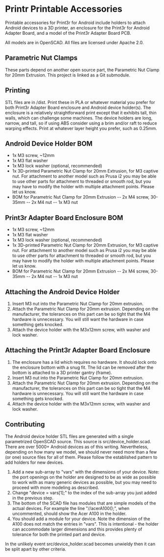 Printr Printable Accessories
============================
Printable accessories for Print3r for Android include holders to attach Android devices to a 3D printer, an enclosure for the Print3r for Android Adapter Board, and a model of the Print3r Adapter Board PCB.

All models are in OpenSCAD.  All files are licensed under Apache 2.0.

Parametric Nut Clamps
--------
These parts depend on another open source part, the Parametric Nut Clamp for 20mm Extrusion.  This project is linked as a Git submodule.

Printing
--------
STL files are in /dist.  Print these in PLA or whatever material you prefer for both Print3r Adapter Board enclosure and Android device holder(s).  The enclosure is a relatively straightforward print except that it exhibits tall, thin walls, which can challenge some machines.  The device holders are long, narrow, and tall, so if using ABS consider using a brim and/or raft to reduce warping effects.  Print at whatever layer height you prefer, such as 0.25mm.

Android Device Holder BOM
-------------------------
- 1x M3 screw, ~12mm
- 1x M3 flat washer
- 1x M3 lock washer (optional, recommended)
- 1x 3D-printed Parametric Nut Clamp for 20mm Extrusion, for M3 captive nut.  For attachment to another model such as Prusa i2 you may be able to use other parts for attachment to threaded or smooth rod, but you may have to modify the holder with multiple attachment points.  Please let us know.
- BOM for Parametric Nut Clamp for 20mm Extrusion
-- 2x M4 screw, 30-35mm
-- 2x M4 nut
-- 1x M3 nut

Print3r Adapter Board Enclosure BOM
-----------------------------------
- 1x M3 screw, ~12mm
- 1x M3 flat washer
- 1x M3 lock washer (optional, recommended)
- 1x 3D-printed Parametric Nut Clamp for 20mm Extrusion, for M3 captive nut.  For attachment to another model such as Prusa i2 you may be able to use other parts for attachment to threaded or smooth rod, but you may have to modify the holder with multiple attachment points.  Please let us know.
- BOM for Parametric Nut Clamp for 20mm Extrusion
-- 2x M4 screw, 30-35mm
-- 2x M4 nut
-- 1x M3 nut

Attaching the Android Device Holder
-----------------------------------
1.  Insert M3 nut into the Parametric Nut Clamp for 20mm extrusion.
2.  Attach the Parametric Nut Clamp for 20mm extrusion.  Depending on the manufacturer, the tolerances on this part can be so tight that the M4 hardware is unnecessary.  You will still want the hardware in case something gets knocked.
3.  Attach the device holder with the M3x12mm screw, with washer and lock washer.

Attaching the Print3r Adapter Board Enclosure
---------------------------------------------
1.  The enclosure has a lid which requires no hardware.  It should lock onto the enclosure bottom with a snug fit.  The lid can be removed after the bottom is attached to a 3D printer gantry (frame).
2.  Insert M3 nut into the Parametric Nut Clamp for 20mm extrusion.
3.  Attach the Parametric Nut Clamp for 20mm extrusion.  Depending on the manufacturer, the tolerances on this part can be so tight that the M4 hardware is unnecessary.  You will still want the hardware in case something gets knocked.
4.  Attach the device holder with the M3x12mm screw, with washer and lock washer.

Contributing
------------
The Android device holder STL files are generated with a single parametrized OpenSCAD source.  This source is src/device_holder.scad.  There are over 5000+ Android devices as of this writing.  Nevertheless, depending on how many we model, we should never need more than a few (or one) source files for all of them.  Please follow the established pattern to add holders for new devices.
1. Add a new sub-array to "vars" with the dimensions of your device.  Note:  the port openings on the holder are designed to be as wide as possible to work with as many generic devices as possible, but you may need to proceed with more modeling as described.
2. Change "device = vars[1];" to the index of the sub-array you just added in the previous step.
3. The bottom of the SCAD file has modules that are simple models of the actual devices.  For example the line "//acerA100();", when uncommented, should show the Acer A100 in the holder.
4.  You should add a module for your device.  Note the dimension of the A100 does not match the entries in "vars".  This is intentional - the holder can accommodate larger dimensions and this provides plenty of tolerance for both the printed part and device.

In the unlikely event src/device_holder.scad becomes unwieldy then it can be split apart by other criteria.
